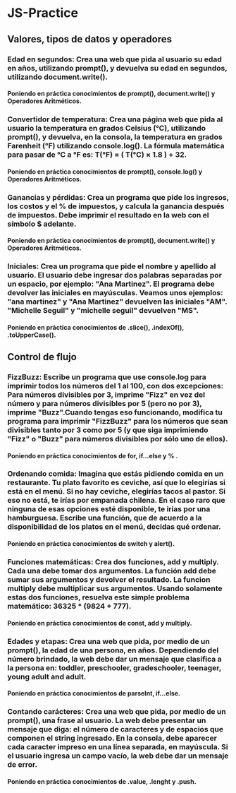 # JS-Practice
## Valores, tipos de datos y operadores
### Edad en segundos: Crea una web que pida al usuario su edad en años, utilizando prompt(), y devuelva su edad en segundos, utilizando document.write().
#### Poniendo en práctica conocimientos de prompt(), document.write() y Operadores Aritméticos.
### Convertidor de temperatura: Crea una página web que pida al usuario la temperatura en grados Celsius (°C), utilizando prompt(), y devuelva, en la consola, la temperatura en grados Farenheit (°F) utilizando console.log(). La fórmula matemática para pasar de °C a °F es: T(°F) = ( T(°C) × 1.8 ) + 32.
#### Poniendo en práctica conocimientos de prompt(), console.log() y Operadores Aritméticos.
### Ganancias y pérdidas: Crea un programa que pide los ingresos, los costos y el % de impuestos, y calcula la ganancia después de impuestos. Debe imprimir el resultado en la web con el símbolo $ adelante.
#### Poniendo en práctica conocimientos de prompt(), document.write() y Operadores Aritméticos.
### Iniciales: Crea un programa que pide el nombre y apellido al usuario. El usuario debe ingresar dos palabras separadas por un espacio, por ejemplo: "Ana Martinez". El programa debe devolver las iniciales en mayúsculas. Veamos unos ejemplos: "ana martinez" y "Ana Martinez" devuelven las iniciales "AM". "Michelle Seguil" y "michelle seguil" devuelven "MS".
#### Poniendo en práctica conocimientos de .slice(), .indexOf(), .toUpperCase().
## Control de flujo
### FizzBuzz: Escribe un programa que use console.log para imprimir todos los números del 1 al 100, con dos excepciones: Para números divisibles por 3, imprime "Fizz" en vez del número y para números divisibles por 5 (pero no por 3), imprime "Buzz".Cuando tengas eso funcionando, modifica tu programa para imprimir "FizzBuzz" para los números que sean divisibles tanto por 3 como por 5 (y que siga imprimiendo "Fizz" o "Buzz" para números divisibles por sólo uno de ellos).
#### Poniendo en práctica conocimientos de for, if...else y % .
### Ordenando comida: Imagina que estás pidiendo comida en un restaurante. Tu plato favorito es ceviche, así que lo elegirías si está en el menú. Si no hay ceviche, elegirías tacos al pastor. Si eso no está, te irías por empanada chilena. En el caso raro que ninguna de esas opciones esté disponible, te irías por una hamburguesa. Escribe una función, que de acuerdo a la disponibilidad de los platos en el menú, decidas qué ordenar.
#### Poniendo en práctica conocimientos de switch y alert().
### Funciones matemáticas: Crea dos funciones, add y multiply. Cada una debe tomar dos argumentos. La función add debe sumar sus argumentos y devolver el resultado. La funcion multiply debe multiplicar sus argumentos. Usando solamente estas dos funciones, resuelva este simple problema matemático: 36325 * (9824 + 777).
#### Poniendo en práctica conocimientos de const, add y multiply.
### Edades y etapas: Crea una web que pida, por medio de un prompt(), la edad de una persona, en años. Dependiendo del número brindado, la web debe dar un mensaje que clasifica a la persona en: toddler, preschooler, gradeschooler, teenager, young adult and adult.
#### Poniendo en práctica conocimientos de parseInt, if...else.
### Contando carácteres: Crea una web que pida, por medio de un prompt(), una frase al usuario. La web debe presentar un mensaje que diga: el número de caracteres y de espacios que componen el string ingresado. En la consola, debe aparecer cada caracter impreso en una línea separada, en mayúscula. Si el usuario ingresa un campo vacío, la web debe dar un mensaje de error.
#### Poniendo en práctica conocimientos de .value, .lenght y .push.
